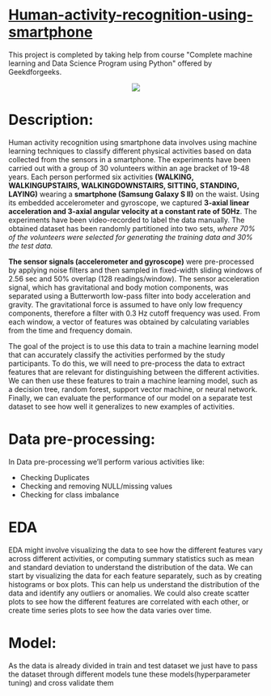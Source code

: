 # <u>Human-activity-recognition-using-smartphone</u>
This project is completed by taking help from course "Complete machine learning and Data Science Program using Python" offered by Geekdforgeeks.
<p align="center">
<img src="https://miro.medium.com/v2/resize:fit:1400/0*DVW2ltAosSGhuH4m">
</p>

# Description:
Human activity recognition using smartphone data involves using machine learning techniques to classify different physical activities based on data collected from the sensors in a smartphone. The experiments have been carried out with a group of 30 volunteers within an age bracket of 19-48 years. Each person performed six activities **(WALKING, WALKINGUPSTAIRS, WALKINGDOWNSTAIRS, SITTING, STANDING, LAYING)** wearing a **smartphone (Samsung Galaxy S II)** on the waist. Using its embedded accelerometer and gyroscope, we captured **3-axial linear acceleration and 3-axial angular velocity at a constant rate of 50Hz**. The experiments have been video-recorded to label the data manually. The obtained dataset has been randomly partitioned into two sets, *where 70% of the volunteers were selected for generating the training data and 30% the test data.*


**The sensor signals (accelerometer and gyroscope)** were pre-processed by applying noise filters and then sampled in fixed-width sliding windows of 2.56 sec and 50% overlap (128 readings/window). The sensor acceleration signal, which has gravitational and body motion components, was separated using a Butterworth low-pass filter into body acceleration and gravity. The gravitational force is assumed to have only low frequency components, therefore a filter with 0.3 Hz cutoff frequency was used. From each window, a vector of features was obtained by calculating variables from the time and frequency domain.

The goal of the project is to use this data to train a machine learning model that can accurately classify the activities performed by the study participants. To do this, we will need to pre-process the data to extract features that are relevant for distinguishing between the different activities. We can then use these features to train a machine learning model, such as a decision tree, random forest, support vector machine, or neural network. Finally, we can evaluate the performance of our model on a separate test dataset to see how well it generalizes to new examples of activities. 

# Data pre-processing:
In Data pre-processing we’ll perform various activities like:

- Checking Duplicates
- Checking and removing NULL/missing values
- Checking for class imbalance

# EDA

EDA might involve visualizing the data to see how the different features vary across different activities, or computing summary statistics such as mean and standard deviation to understand the distribution of the data. We can start by visualizing the data for each feature separately, such as by creating histograms or box plots. This can help us understand the distribution of the data and identify any outliers or anomalies. We could also create scatter plots to see how the different features are correlated with each other, or create time series plots to see how the data varies over time.


# Model:
As the data is already divided in train and test dataset we just have to pass the dataset through different models tune these models(hyperparameter tuning) and cross validate them

